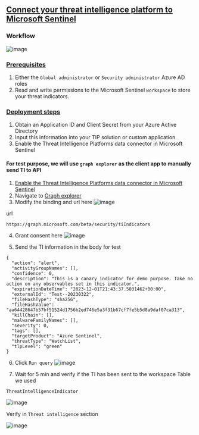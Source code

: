 ## [Connect your threat intelligence platform to Microsoft Sentinel](https://learn.microsoft.com/en-us/azure/sentinel/connect-threat-intelligence-tip#enable-the-threat-intelligence-platforms-data-connector-in-microsoft-sentinel)

### Workflow
![image](https://user-images.githubusercontent.com/96930989/226834203-ec5aaf75-069c-404e-9a33-24af28424512.png)

### [Prerequisites](https://learn.microsoft.com/en-us/azure/sentinel/connect-threat-intelligence-tip#prerequisites)
1. Either the `Global administrator` or `Security administrator` Azure AD roles
2. Read and write permissions to the Microsoft Sentinel `workspace` to store your threat indicators.

### [Deployment steps](https://learn.microsoft.com/en-us/azure/sentinel/connect-threat-intelligence-tip#instructions)
1. Obtain an Application ID and Client Secret from your Azure Active Directory
2. Input this information into your TIP solution or custom application
3. Enable the Threat Intelligence Platforms data connector in Microsoft Sentinel


#### For test purpose, we will use `graph explorer` as the client app to manually send TI to API
1. [Enable the Threat Intelligence Platforms data connector in Microsoft Sentinel](https://learn.microsoft.com/en-us/azure/sentinel/connect-threat-intelligence-tip#enable-the-threat-intelligence-platforms-data-connector-in-microsoft-sentinel)
2. Navigate to [Graph explorer](https://developer.microsoft.com/en-us/graph/graph-explorer)
3. Modify the binding and url here
![image](https://user-images.githubusercontent.com/96930989/226835359-a539aca7-c531-40bd-9424-89f32748ab1d.png)

url
```
https://graph.microsoft.com/beta/security/tiIndicators
```

4. Grant consent here
![image](https://user-images.githubusercontent.com/96930989/226835538-17fd311d-6085-4538-8e49-7453b6aa94c2.png)

5. Send the TI information in the body for test
```
{
  "action": "alert",
  "activityGroupNames": [],
  "confidence": 0,
  "description": "This is a canary indicator for demo purpose. Take no action on any observables set in this indicator.",
  "expirationDateTime": "2023-12-01T21:43:37.5031462+00:00",
  "externalId": "Test--20230322",
  "fileHashType": "sha256",
  "fileHashValue": "aa64428647b57bf51524d1756b2ed746e5a3f31b67cf7fe5b5d8a9daf07ca313",
  "killChain": [],
  "malwareFamilyNames": [],
  "severity": 0,
  "tags": [],
  "targetProduct": "Azure Sentinel",
  "threatType": "WatchList",
  "tlpLevel": "green"
}
```

6. Click `Run query`
![image](https://user-images.githubusercontent.com/96930989/226836142-1fbec3cf-6998-420e-aad4-9fd052f377db.png)

7. Wait for 5 min and verify if the TI has been sent to the workspace
Table we used
```
ThreatIntelligenceIndicator
```
![image](https://user-images.githubusercontent.com/96930989/226836702-01278dc6-37d3-4d62-8a32-7c37eedc8da6.png)

Verify in `Threat intelligence` section

![image](https://user-images.githubusercontent.com/96930989/226837029-5d5f09df-a44b-40c3-9143-336115e287b2.png)

